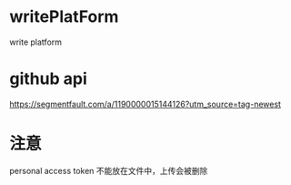 # writePlatForm
write platform
# github api
https://segmentfault.com/a/1190000015144126?utm_source=tag-newest

# 注意
personal access token 不能放在文件中，上传会被删除
